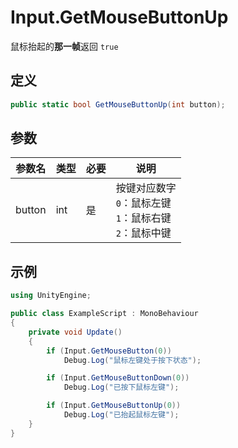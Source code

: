 # Input.GetMouseButtonUp

鼠标抬起的**那一帧**返回 `true`

## 定义

```csharp
public static bool GetMouseButtonUp(int button);
```

## 参数

| 参数名 | 类型 | 必要 | 说明                                                         |
| ------ | ---- | ---- | ------------------------------------------------------------ |
| button | int  | 是   | 按键对应数字<br>`0`：鼠标左键<br>`1`：鼠标右键<br>`2`：鼠标中键 |

## 示例

```csharp
using UnityEngine;

public class ExampleScript : MonoBehaviour
{
    private void Update()
    {
		if (Input.GetMouseButton(0))
            Debug.Log("鼠标左键处于按下状态");

        if (Input.GetMouseButtonDown(0))
            Debug.Log("已按下鼠标左键");

        if (Input.GetMouseButtonUp(0))
            Debug.Log("已抬起鼠标左键");
    }
}
```